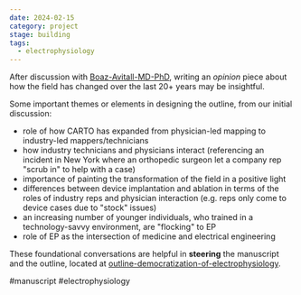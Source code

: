 ```yaml
---
date: 2024-02-15
category: project
stage: building
tags:
  - electrophysiology
---
```


After discussion with [Boaz-Avitall-MD-PhD](Boaz-Avitall-MD-PhD.md), writing an *opinion* piece about how the field has changed over the last 20+ years may be insightful.

Some important themes or elements in designing the outline, from our initial discussion:
- role of how CARTO has expanded from physician-led mapping to industry-led mappers/technicians
- how industry technicians and physicians interact (referencing an incident in New York where an orthopedic surgeon let a company rep "scrub in" to help with a case)
- importance of painting the transformation of the field in a positive light
- differences between device implantation and ablation in terms of the roles of industry reps and physician interaction (e.g. reps only come to device cases due to "stock" issues)
- an increasing number of younger individuals, who trained in a technology-savvy environment, are "flocking" to EP
- role of EP as the intersection of medicine and electrical engineering
  
These foundational conversations are helpful in __steering__ the manuscript and the outline, located at [outline-democratization-of-electrophysiology](outline-democratization-of-electrophysiology.md).



#manuscript 
#electrophysiology 